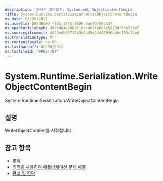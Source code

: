 ```yaml
---
description: '자세히 알아보기: System.web Objectcontentbegin'
title: System.Runtime.Serialization.WriteObjectContentBegin
ms.date: 03/30/2017
ms.assetid: b89d8e09-f41b-44f5-8589-3aef97d6c437
ms.openlocfilehash: 4075d64e70b851bacde748005e5029df63b534d7
ms.sourcegitcommit: ddf7edb67715a5b9a45e3dd44536dabc153c1de0
ms.translationtype: MT
ms.contentlocale: ko-KR
ms.lasthandoff: 02/06/2021
ms.locfileid: "99654787"
---
```

# <a name="systemruntimeserializationwriteobjectcontentbegin"></a>System.Runtime.Serialization.WriteObjectContentBegin

System.Runtime.Serialization.WriteObjectContentBegin  
  
## <a name="description"></a>설명  

 WriteObjectContent를 시작합니다.  
  
## <a name="see-also"></a>참고 항목

- [추적](index.md)
- [추적을 사용하여 애플리케이션 문제 해결](using-tracing-to-troubleshoot-your-application.md)
- [관리 및 진단](../index.md)
